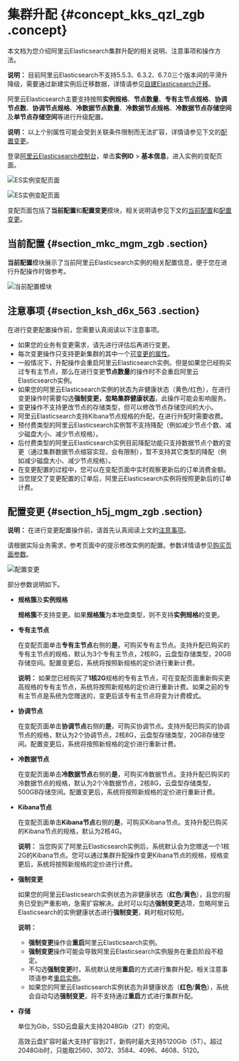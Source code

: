 # 集群升配 {#concept_kks_qzl_zgb .concept}

本文档为您介绍阿里云Elasticsearch集群升配的相关说明、注意事项和操作方法。

**说明：** 目前阿里云Elasticsearch不支持5.5.3、6.3.2、6.7.0三个版本间的平滑升降级，需要通过新建实例后迁移数据，详情请参见[自建Elasticsearch迁移](../../../../cn.zh-CN/最佳实践/数据同步及迁移/自建Elasticsearch迁移.md#)。

阿里云Elasticsearch主要支持按照**实例规格**、**节点数量**、**专有主节点规格**、**协调节点数**、**协调节点规格**、**冷数据节点数量**、**冷数据节点规格**、**冷数据节点存储空间**及**单节点存储空间**等进行升级配置。

**说明：** 以上个别属性可能会受到关联条件限制而无法扩容，详情请参见下文的[配置变更](#section_h5j_mgm_zgb)。

登录[阿里云Elasticsearch控制台](https://elasticsearch.console.aliyun.com/)，单击**实例ID** \> **基本信息**，进入实例的变配页面。

![ES实例变配页面](http://static-aliyun-doc.oss-cn-hangzhou.aliyuncs.com/assets/img/134290/156713328840023_zh-CN.png)

![ES实例变配页面](http://static-aliyun-doc.oss-cn-hangzhou.aliyuncs.com/assets/img/134290/156713328850472_zh-CN.png)

变配页面包括了**当前配置**和**配置变更**模块，相关说明请参见下文的[当前配置](#section_mkc_mgm_zgb)和[配置变更](#section_h5j_mgm_zgb)。

## 当前配置 {#section_mkc_mgm_zgb .section}

**当前配置**模块展示了当前阿里云Elasticsearch实例的相关配置信息，便于您在进行升配操作时做参考。

![当前配置模块](http://static-aliyun-doc.oss-cn-hangzhou.aliyuncs.com/assets/img/134290/156713328840024_zh-CN.png)

## 注意事项 {#section_ksh_d6x_563 .section}

在进行变更配置操作前，您需要认真阅读以下注意事项。

-   如果您的业务有变更需求，请先进行评估后再进行变更。
-   每次变更操作只支持更新集群的其中一个[可变更的属性](#)。
-   一般情况下，升配操作会重启阿里云Elasticsearch实例。但是如果您已经购买过专有主节点，那么在进行变更**节点数量**的操作时不会重启阿里云Elasticsearch实例。
-   如果您的阿里云Elasticsearch实例的状态为非健康状态（黄色/红色），在进行变更操作时需要勾选**强制变更，忽略集群健康状态**，此操作可能会影响服务。
-   变更操作不支持更改节点的存储类型，但可以修改节点存储空间的大小。
-   阿里云Elasticsearch支持Kibana节点规格的升配，在进行升配时需要收费。
-   预付费类型的阿里云Elasticsearch实例暂不支持降配（例如减少节点个数、减少磁盘大小、减少节点规格）。
-   后付费类型的阿里云Elasticsearch实例目前降配功能只支持数据节点个数的变更（通过集群数据节点缩容实现，会有限制），暂不支持其它类型的降配（例如减少磁盘大小、减少节点规格）。
-   在变更配置的过程中，您可以在变配页面中实时观察更新后的订单消费金额。
-   当您提交了变更配置的订单后，阿里云Elasticsearch实例将按照更新后的订单计费。

## 配置变更 {#section_h5j_mgm_zgb .section}

**说明：** 在进行变更配置操作前，请首先认真阅读上文的[注意事项](#section_ksh_d6x_563)。

请根据实际业务需求，参考页面中的提示修改实例的配置。参数详情请参见[购买页面参数](../../../../cn.zh-CN/快速入门/购买页面参数.md#)。

![配置变更](http://static-aliyun-doc.oss-cn-hangzhou.aliyuncs.com/assets/img/134290/156713328840025_zh-CN.png)

部分参数说明如下。

-   **规格簇**及**实例规格** 

    **规格簇**不支持变更。如果**规格簇**为本地盘类型，则不支持**实例规格**的变更。

-   **专有主节点** 

    在变配页面单击**专有主节点**右侧的**是**，可购买专有主节点。支持升配已购买的专有主节点的规格，默认为3个专有主节点，2核8G，云盘型存储类型，20GB存储空间。配置变更后，系统将按照新规格的定价进行重新计费。

    **说明：** 如果您已经购买了**1核2G**规格的专有主节点，可在变配页面重新购买更高规格的专有主节点，系统将按照新规格的定价进行重新计费。如果之前的专有主节点是系统为您赠送的，变更后该专有主节点将变为计费模式。

-   **协调节点** 

    在变配页面单击**协调节点**右侧的**是**，可购买协调节点。支持升配已购买的协调节点的规格，默认为2个协调节点，2核8G，云盘型存储类型，20GB存储空间。配置变更后，系统将按照新规格的定价进行重新计费。

-   **冷数据节点** 

    在变配页面单击**冷数据节点**右侧的**是**，可购买冷数据节点。支持升配已购买的冷数据节点的规格，默认为2个冷数据节点，2核8G，云盘型存储类型，500GB存储空间。配置变更后，系统将按照新规格的定价进行重新计费。

-   **Kibana节点** 

    在变配页面单击**Kibana节点**右侧的**是**，可购买Kibana节点。支持升配已购买的Kibana节点的规格，默认为2核4G。

    **说明：** 当您购买了阿里云Elasticsearch实例后，系统默认会为您赠送一个1核2G的Kibana节点。您可以通过集群升配操作变更Kibana节点的规格，规格变更后，系统将按照新规格的定价进行计费。

-   **强制变更** 

    如果您的阿里云Elasticsearch实例状态为非健康状态（**红色**/**黄色**），且您的服务已受到严重影响，急需扩容解决。此时可以勾选**强制变更**选项，忽略阿里云Elasticsearch的实例健康状态进行**强制变更**，耗时相对较短。

    **说明：** 

    -   **强制变更**操作会**重启**阿里云Elasticsearch实例。
    -   **强制变更**操作可能会导致阿里云Elasticsearch实例服务在重启阶段不稳定。
    -   不勾选**强制变更**时，系统默认使用**重启**的方式进行集群升配，相关注意事项请参考[重启实例](cn.zh-CN/用户指南/实例管理/实例管理.md#section_p5n_ccm_zgb)。
    -   如果您的阿里云Elasticsearch实例状态为非健康状态（**红色**/**黄色**），系统会自动勾选**强制变更**，将不支持通过**重启**方式进行集群升配。
-   **存储** 

    单位为Gib，SSD云盘最大支持2048Gib（2T）的空间。

    高效云盘扩容时最大支持扩容到2T，新购时最大支持5120Gib（5T）。超过2048Gib时，只能取2560、3072、3584、4096、4608、5120。


